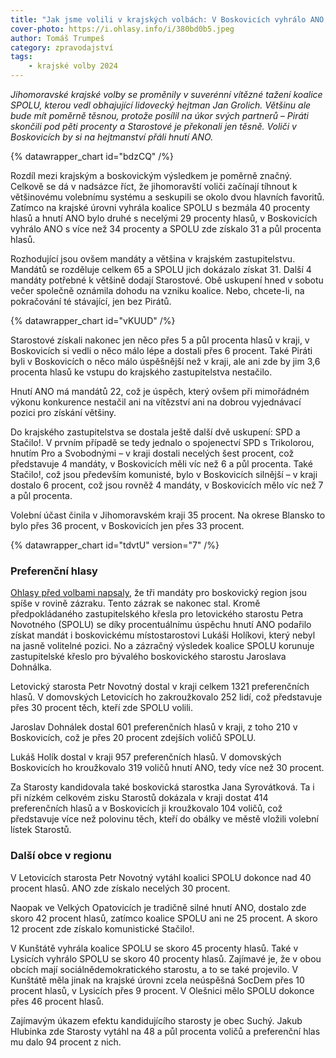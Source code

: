 ```yaml
---
title: "Jak jsme volili v krajských volbách: V Boskovicích vyhrálo ANO, vyšel i „zázračný“ regionální mandát"
cover-photo: https://i.ohlasy.info/i/380bd0b5.jpeg
author: Tomáš Trumpeš
category: zpravodajství
tags:
    - krajské volby 2024
---
```


*Jihomoravské krajské volby se proměnily v suverénní vítězné tažení koalice SPOLU, kterou vedl obhajující lidovecký hejtman Jan Grolich. Většinu ale bude mít poměrně těsnou, protože posílil na úkor svých partnerů – Piráti skončili pod pěti procenty a Starostové je překonali jen těsně. Voliči v Boskovicích by si na hejtmanství přáli hnutí ANO.*

{% datawrapper_chart id="bdzCQ" /%}

Rozdíl mezi krajským a boskovickým výsledkem je poměrně značný. Celkově se dá v nadsázce říct, že jihomoravští voliči začínají tíhnout k většinovému volebnímu systému a seskupili se okolo dvou hlavních favoritů. Zatímco na krajské úrovni vyhrála koalice SPOLU s bezmála 40 procenty hlasů a hnutí ANO bylo druhé s necelými 29 procenty hlasů, v Boskovicích vyhrálo ANO s více než 34 procenty a SPOLU zde získalo 31 a půl procenta hlasů.

Rozhodující jsou ovšem mandáty a většina v krajském zastupitelstvu. Mandátů se rozděluje celkem 65 a SPOLU jich dokázalo získat 31\. Další 4 mandáty potřebné k většině dodají Starostové. Obě uskupení hned v sobotu večer společně oznámila dohodu na vzniku koalice. Nebo, chcete-li, na pokračování té stávající, jen bez Pirátů.

{% datawrapper_chart id="vKUUD" /%}

Starostové získali nakonec jen něco přes 5 a půl procenta hlasů v kraji, v Boskovicích si vedli o něco málo lépe a dostali přes 6 procent. Také Piráti byli v Boskovicích o něco málo úspěšnější než v kraji, ale ani zde by jim 3,6 procenta hlasů ke vstupu do krajského zastupitelstva nestačilo.

Hnutí ANO má mandátů 22, což je úspěch, který ovšem při mimořádném výkonu konkurence nestačil ani na vítězství ani na dobrou vyjednávací pozici pro získání většiny. 

Do krajského zastupitelstva se dostala ještě další dvě uskupení: SPD a Stačilo\!. V prvním případě se tedy jednalo o spojenectví SPD s Trikolorou, hnutím Pro a Svobodnými – v kraji dostali necelých šest procent, což představuje 4 mandáty, v Boskovicích měli víc než 6 a půl procenta. Také Stačilo\!, což jsou především komunisté, bylo v Boskovicích silnější – v kraji dostalo 6 procent, což jsou rovněž 4 mandáty, v Boskovicích mělo víc než 7 a půl procenta.

Volební účast činila v Jihomoravském kraji 35 procent. Na okrese Blansko to bylo přes 36 procent, v Boskovicích jen přes 33 procent.

{% datawrapper_chart id="tdvtU" version="7" /%}

### Preferenční hlasy

[Ohlasy před volbami napsaly](https://ohlasy.info/clanky/2024/09/volby.html), že tři mandáty pro boskovický region jsou spíše v rovině zázraku. Tento zázrak se nakonec stal. Kromě předpokládaného zastupitelského křesla pro letovického starostu Petra Novotného (SPOLU) se díky procentuálnímu úspěchu hnutí ANO podařilo získat mandát i boskovickému místostarostovi Lukáši Holíkovi, který nebyl na jasně volitelné pozici. No a zázračný výsledek koalice SPOLU korunuje zastupitelské křeslo pro bývalého boskovického starostu Jaroslava Dohnálka. 

Letovický starosta Petr Novotný dostal v kraji celkem 1321 preferenčních hlasů. V domovských Letovicích ho zakroužkovalo 252 lidí, což představuje přes 30 procent těch, kteří zde SPOLU volili.

Jaroslav Dohnálek dostal 601 preferenčních hlasů v kraji, z toho 210 v Boskovicích, což je přes 20 procent zdejších voličů SPOLU.

Lukáš Holík dostal v kraji 957 preferenčních hlasů. V domovských Boskovicích ho kroužkovalo 319 voličů hnutí ANO, tedy více než 30 procent.

Za Starosty kandidovala také boskovická starostka Jana Syrovátková. Ta i při nízkém celkovém zisku Starostů dokázala v kraji dostat 414 preferenčních hlasů a v Boskovicích ji kroužkovalo 104 voličů, což představuje více než polovinu těch, kteří do obálky ve městě vložili volební lístek Starostů.

### Další obce v regionu

V Letovicích starosta Petr Novotný vytáhl koalici SPOLU dokonce nad 40 procent hlasů. ANO zde získalo necelých 30 procent.

Naopak ve Velkých Opatovicích je tradičně silné hnutí ANO, dostalo zde skoro 42 procent hlasů, zatímco koalice SPOLU ani ne 25 procent. A skoro 12 procent zde získalo komunistické Stačilo\!.

V Kunštátě vyhrála koalice SPOLU se skoro 45 procenty hlasů. Také v Lysicích vyhrálo SPOLU se skoro 40 procenty hlasů. Zajímavé je, že v obou obcích mají sociálnědemokratického starostu, a to se také projevilo. V Kunštátě měla jinak na krajské úrovni zcela neúspěšná SocDem přes 10 procent hlasů, v Lysicích přes 9 procent. V Olešnici mělo SPOLU dokonce přes 46 procent hlasů.

Zajímavým úkazem efektu kandidujícího starosty je obec Suchý. Jakub Hlubinka zde Starosty vytáhl na 48 a půl procenta voličů a preferenční hlas mu dalo 94 procent z nich.
